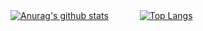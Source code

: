 [![Anurag's github stats](https://github-readme-stats.vercel.app/api?username=nobu0605)](https://github.com/nobu0605/github-readme-stats)　　 　
[![Top Langs](https://github-readme-stats.vercel.app/api/top-langs/?username=nobu0605&layout=compact)](https://github.com/nobu0605/github-readme-stats)

